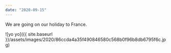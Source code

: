 ```yaml
---
date: "2020-09-15"
---
```


We are going on our holiday to France.

![yo yo]({{ site.baseurl }}/assets/images/2020/86ccda4a35f490846580c568b0f96b8db6795f6c.jpg)
